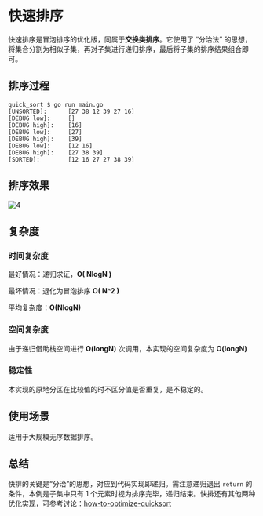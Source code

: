 # 快速排序

快速排序是冒泡排序的优化版，同属于**交换类排序**。它使用了 “分治法” 的思想，将集合分割为相似子集，再对子集进行递归排序，最后将子集的排序结果组合即可。

## 排序过程

```shell
quick_sort $ go run main.go
[UNSORTED]:      [27 38 12 39 27 16]
[DEBUG low]:     []
[DEBUG high]:    [16]
[DEBUG low]:     [27]
[DEBUG high]:    [39]
[DEBUG low]:     [12 16]
[DEBUG high]:    [27 38 39]
[SORTED]:        [12 16 27 27 38 39]
```

## 排序效果

![4](http://p7f8yck57.bkt.clouddn.com/2018-06-14-042424.gif)

## 复杂度

### 时间复杂度

最好情况：递归求证，**O( NlogN )**

最坏情况：退化为冒泡排序 **O( N^2 )**

平均复杂度：**O(NlogN)**

### 空间复杂度

由于递归借助栈空间进行 **O(longN)** 次调用，本实现的空间复杂度为  **O(longN)**

### 稳定性

本实现的原地分区在比较值的时不区分值是否重复，是不稳定的。

## 使用场景

适用于大规模无序数据排序。



## 总结

快排的关键是“分治”的思想，对应到代码实现即递归。需注意递归退出 `return` 的条件，本例是子集中只有 1 个元素时视为排序完毕，递归结束。快排还有其他两种优化实现，可参考讨论：[how-to-optimize-quicksort](https://stackoverflow.com/questions/12454866/how-to-optimize-quicksort)



